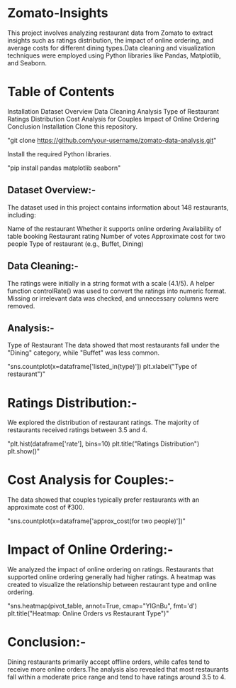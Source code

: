 # Zomato-Insights
This project involves analyzing restaurant data from Zomato to extract insights such as ratings distribution, the impact of online ordering, and average costs for different dining types.Data cleaning and visualization techniques were employed using Python libraries like Pandas, Matplotlib, and Seaborn.

# Table of Contents
Installation
Dataset Overview
Data Cleaning
Analysis
Type of Restaurant
Ratings Distribution
Cost Analysis for Couples
Impact of Online Ordering
Conclusion
Installation
Clone this repository.


"git clone https://github.com/your-username/zomato-data-analysis.git"


Install the required Python libraries.

"pip install pandas matplotlib seaborn"

<h2>Dataset Overview:-</h2>
The dataset used in this project contains information about 148 restaurants, including:

Name of the restaurant
Whether it supports online ordering
Availability of table booking
Restaurant rating
Number of votes
Approximate cost for two people
Type of restaurant (e.g., Buffet, Dining)

<h2>Data Cleaning:-</h2> 
The ratings were initially in a string format with a scale (4.1/5). A helper function controlRate() was used to convert the ratings into numeric format.
Missing or irrelevant data was checked, and unnecessary columns were removed.


<h2>Analysis:-</h2> 
Type of Restaurant
The data showed that most restaurants fall under the "Dining" category, while "Buffet" was less common.

"sns.countplot(x=dataframe['listed_in(type)'])
plt.xlabel("Type of restaurant")"


# Ratings Distribution:-
We explored the distribution of restaurant ratings. The majority of restaurants received ratings between 3.5 and 4.

"plt.hist(dataframe['rate'], bins=10)
plt.title("Ratings Distribution")
plt.show()"


# Cost Analysis for Couples:-
The data showed that couples typically prefer restaurants with an approximate cost of ₹300.

"sns.countplot(x=dataframe['approx_cost(for two people)'])"

# Impact of Online Ordering:-
We analyzed the impact of online ordering on ratings. Restaurants that supported online ordering generally had higher ratings.
A heatmap was created to visualize the relationship between restaurant type and online ordering.

"sns.heatmap(pivot_table, annot=True, cmap="YlGnBu", fmt='d')
plt.title("Heatmap: Online Orders vs Restaurant Type")"

# Conclusion:-
Dining restaurants primarily accept offline orders, while cafes tend to receive more online orders.The analysis also revealed that most restaurants fall within a moderate price range and tend to have ratings around 3.5 to 4.

